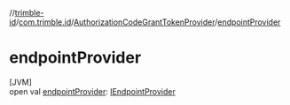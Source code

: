 //[trimble-id](../../../index.md)/[com.trimble.id](../index.md)/[AuthorizationCodeGrantTokenProvider](index.md)/[endpointProvider](endpoint-provider.md)

# endpointProvider

[JVM]\
open val [endpointProvider](endpoint-provider.md): [IEndpointProvider](../-i-endpoint-provider/index.md)
